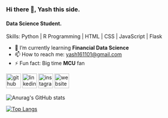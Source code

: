 ### Hi there 👋, Yash this side.
#### Data Science Student.

Skills: Python | R Programming | HTML | CSS | JavaScript | Flask 

- 🌱 I’m currently learning **Financial Data Science** 
- 📫 How to reach me: yash161101@gmail.com 
- ⚡ Fun fact: Big time **MCU** fan 


[<img src='https://cdn.jsdelivr.net/npm/simple-icons@3.0.1/icons/github.svg' alt='github' height='40'>](https://github.com/yash161101)  [<img src='https://cdn.jsdelivr.net/npm/simple-icons@3.0.1/icons/linkedin.svg' alt='linkedin' height='40'>](https://www.linkedin.com/in/https://www.linkedin.com/in/yash-shah161101//)  [<img src='https://cdn.jsdelivr.net/npm/simple-icons@3.0.1/icons/instagram.svg' alt='instagram' height='40'>](https://www.instagram.com/https://www.instagram.com/_yaaaashh_//)  [<img src='https://cdn.jsdelivr.net/npm/simple-icons@3.0.1/icons/icloud.svg' alt='website' height='40'>](https://dataphrase.github.io/)  

![Anurag's GitHub stats](https://github-readme-stats.vercel.app/api?username=yash161101&show_icons=true&theme=radical)

[![Top Langs](https://github-readme-stats.vercel.app/api/top-langs/?username=yash161101&layout=compact)](https://github.com/anuraghazra/github-readme-stats)
